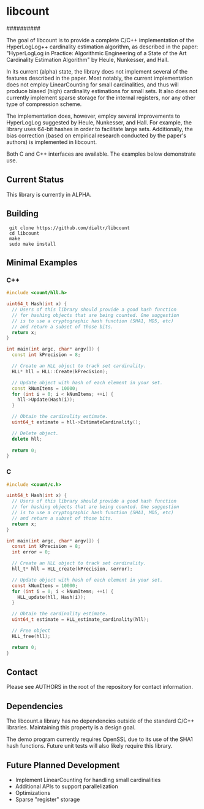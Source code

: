 # libcount
##########

The goal of libcount is to provide a complete C/C++ implementation of the
HyperLogLog++ cardinality estimation algorithm, as described in the paper:
"HyperLogLog in Practice: Algorithmic Engineering of a State of the Art
Cardinality Estimation Algorithm" by Heule, Nunkesser, and Hall.

In its current (alpha) state, the library does not implement several of the
features described in the paper. Most notably, the current implementation does
not employ LinearCounting for small cardinalities, and thus will produce
biased (high) cardinality estimations for small sets. It also does not
currently implement sparse storage for the internal registers, nor any
other type of compression scheme.

The implementation does, however, employ several improvements to HyperLogLog
suggested by Heule, Nunkesser, and Hall. For example, the library uses
64-bit hashes in order to facilitate large sets. Additionally, the bias
correction (based on empirical research conducted by the paper's authors)
is implemented in libcount.

Both C and C++ interfaces are available. The examples below demonstrate use.

## Current Status

This library is currently in ALPHA.

## Building

     git clone https://github.com/dialtr/libcount
     cd libcount
     make
     sudo make install

## Minimal Examples

### C++
```C++
#include <count/hll.h>

uint64_t Hash(int x) {
  // Users of this library should provide a good hash function
  // for hashing objects that are being counted. One suggestion
  // is to use a cryptographic hash function (SHA1, MD5, etc)
  // and return a subset of those bits.
  return x;
}

int main(int argc, char* argv[]) {
  const int kPrecision = 8;

  // Create an HLL object to track set cardinality.
  HLL* hll = HLL::Create(kPrecision);

  // Update object with hash of each element in your set.
  const kNumItems = 10000;
  for (int i = 0; i < kNumItems; ++i) {
    hll->Update(Hash(i));
  }

  // Obtain the cardinality estimate.
  uint64_t estimate = hll->EstimateCardinality();

  // Delete object.
  delete hll;
  
  return 0;
}
```

### C
```C
#include <count/c.h>

uint64_t Hash(int x) {
  // Users of this library should provide a good hash function
  // for hashing objects that are being counted. One suggestion
  // is to use a cryptographic hash function (SHA1, MD5, etc)
  // and return a subset of those bits.
  return x;
}

int main(int argc, char* argv[]) {
  const int kPrecision = 8;
  int error = 0;

  // Create an HLL object to track set cardinality.
  hll_t* hll = HLL_create(kPrecision, &error);

  // Update object with hash of each element in your set.
  const kNumItems = 10000;
  for (int i = 0; i < kNumItems; ++i) {
    HLL_update(hll, Hash(i));
  }

  // Obtain the cardinality estimate.
  uint64_t estimate = HLL_estimate_cardinality(hll);

  // Free object
  HLL_free(hll);

  return 0;
}
```

## Contact
Please see AUTHORS in the root of the repository for contact information.

## Dependencies
The libcount.a library has no dependencies outside of the standard C/C++
libraries. Maintaining this property is a design goal.

The demo program currently requires OpenSSL due to its use of the SHA1
hash functions. Future unit tests will also likely require this library.

## Future Planned Development

* Implement LinearCounting for handling small cardinalities
* Additional APIs to support parallelization
* Optimizations
* Sparse "register" storage
